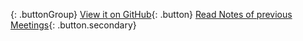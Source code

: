 
{: .buttonGroup}
[View it on GitHub](https://github.com/iqlusioninc/LiquidStakingWG){: .button}
[Read Notes of previous Meetings](https://liquidstaking.finance/meeting-notes/){: .button.secondary}
